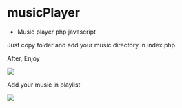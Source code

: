 # musicPlayer
* Music player php javascript


Just copy folder and add your music directory in index.php

After, Enjoy

<img src="https://github.com/fred-sjtm/musicPlayer/blob/master/musicPlayer/img/musicPlayer.jpg">

Add your music in playlist

<img src="https://github.com/fred-sjtm/musicPlayer/blob/master/musicPlayer/img/playlist.jpg">
